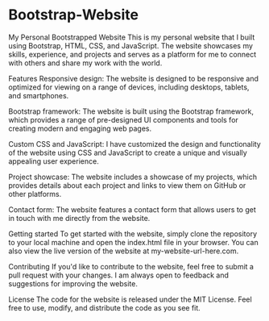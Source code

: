 # Bootstrap-Website
 
My Personal Bootstrapped Website
This is my personal website that I built using Bootstrap, HTML, CSS, and JavaScript. The website showcases my skills, experience, and projects and serves as a platform for me to connect with others and share my work with the world.

Features
Responsive design: The website is designed to be responsive and optimized for viewing on a range of devices, including desktops, tablets, and smartphones.

Bootstrap framework: The website is built using the Bootstrap framework, which provides a range of pre-designed UI components and tools for creating modern and engaging web pages.

Custom CSS and JavaScript: I have customized the design and functionality of the website using CSS and JavaScript to create a unique and visually appealing user experience.

Project showcase: The website includes a showcase of my projects, which provides details about each project and links to view them on GitHub or other platforms.

Contact form: The website features a contact form that allows users to get in touch with me directly from the website.

Getting started
To get started with the website, simply clone the repository to your local machine and open the index.html file in your browser. You can also view the live version of the website at my-website-url-here.com.

Contributing
If you'd like to contribute to the website, feel free to submit a pull request with your changes. I am always open to feedback and suggestions for improving the website.

License
The code for the website is released under the MIT License. Feel free to use, modify, and distribute the code as you see fit.
